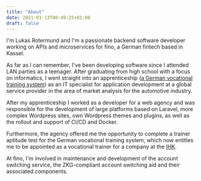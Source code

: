 ```yaml
---
title: "About"
date: 2021-01-13T00:49:25+01:00
draft: false
---
```


I'm Lukas Rotermund and I'm a passionate backend software developer working on APIs and microservices for fino, a German fintech based in Kassel.

As far as I can remember, I've been developing software since I attended LAN parties as a teenager. After graduating from high school with a focus on informatics, I went straight into an apprenticeship ([a German vocational training system](https://www.bmbf.de/en/the-german-vocational-training-system-2129.html)) as an IT specialist for application development at a global service provider in the area of market analysis for the automotive industry.

After my apprenticeship I worked as a developer for a web agency and was responsible for the development of large platforms based on Laravel, more complex Wordpress sites, own Wordpress themes and plugins, as well as the rollout and support of CI/CD and Docker.

Furthermore, the agency offered me the opportunity to complete a trainer aptitude test for the German vocational training system, which now entitles me to be appointed as a vocational trainer for a company at the [IHK](https://en.wikipedia.org/wiki/Association_of_German_Chambers_of_Industry_and_Commerce). 

At fino, I'm involved in maintenance and development of the account switching service, the ZKG-compliant account switching aid and their associated components.